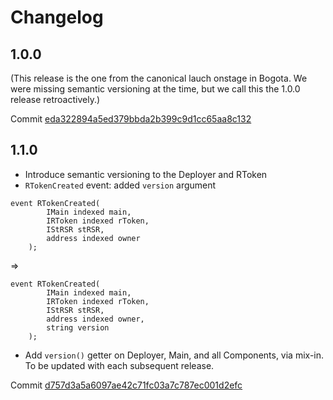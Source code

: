 # Changelog

## 1.0.0

(This release is the one from the canonical lauch onstage in Bogota. We were missing semantic versioning at the time, but we call this the 1.0.0 release retroactively.)

Commit [eda322894a5ed379bbda2b399c9d1cc65aa8c132](https://github.com/reserve-protocol/protocol/commit/eda322894a5ed379bbda2b399c9d1cc65aa8c132)

## 1.1.0

- Introduce semantic versioning to the Deployer and RToken
- `RTokenCreated` event: added `version` argument

```
event RTokenCreated(
        IMain indexed main,
        IRToken indexed rToken,
        IStRSR stRSR,
        address indexed owner
    );

```

=>

```
event RTokenCreated(
        IMain indexed main,
        IRToken indexed rToken,
        IStRSR stRSR,
        address indexed owner,
        string version
    );

```

- Add `version()` getter on Deployer, Main, and all Components, via mix-in. To be updated with each subsequent release.

Commit [d757d3a5a6097ae42c71fc03a7c787ec001d2efc](https://github.com/reserve-protocol/protocol/commit/d757d3a5a6097ae42c71fc03a7c787ec001d2efc)

##
